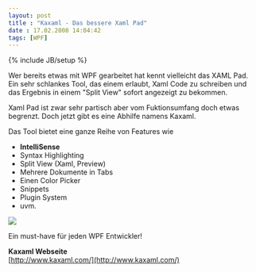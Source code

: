 ```yaml
---
layout: post
title : "Kaxaml - Das bessere Xaml Pad"
date : 17.02.2008 14:04:42
tags: [WPF]
---
```

{% include JB/setup %}

Wer bereits etwas mit WPF gearbeitet hat kennt vielleicht das XAML Pad. Ein sehr schlankes Tool, das einem erlaubt, Xaml Code zu schreiben und das Ergebnis in einem "Split View" sofort angezeigt zu bekommen.

Xaml Pad ist zwar sehr partisch aber vom Fuktionsumfang doch etwas begrenzt. Doch jetzt gibt es eine Abhilfe namens Kaxaml.

Das Tool bietet eine ganze Reihe von Features wie

*   **IntelliSense**
*   Syntax Highlighting
*   Split View (Xaml, Preview)
*   Mehrere Dokumente in Tabs
*   Einen Color Picker
*   Snippets
*   Plugin System
*   uvm. 

![](http://www.kaxaml.com/images/screenshot_small.jpg) 

Ein must-have für jeden WPF Entwickler!

**Kaxaml Webseite**  
[http://www.kaxaml.com/](http://www.kaxaml.com/)
